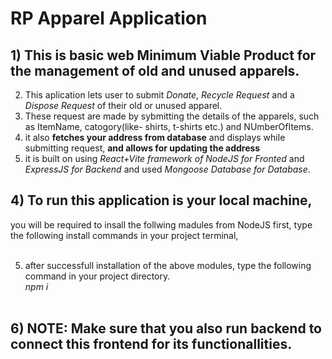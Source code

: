 #  RP Apparel Application</br>

## 1) This is basic web Minimum Viable Product for the management of old and unused apparels.</br>
2) This aplication lets user to submit *Donate*, *Recycle Request* and a *Dispose Request* of their old or unused apparel.</br>
3) These request are made by sybmitting the details of the apparels, such as ItemName, catogory(like- shirts, t-shirts etc.) and NUmberOfItems.
4) it also **fetches your address from database** and displays while submitting request, **and allows for updating the address**
3) it is built on using *React+Vite framework of NodeJS for Fronted* and *ExpressJS for Backend* and used *Mongoose Database for Database*.</br>

## 4) To run this application is your local machine,</br>
you will be required to insall the follwing madules from NodeJS first, type the following install commands in your project terminal,</br></br>

5) after successfull installation of the above modules, type the following command in your project directory.</br>
 *npm i* </br></br>

## 6) NOTE: Make sure that you also run backend to connect this frontend for its functionallities.</br>

 
 
